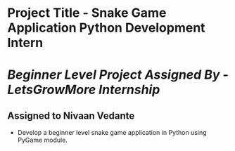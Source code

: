 # Project Title - Snake Game Application Python Development Intern
# _Beginner Level Project Assigned By - LetsGrowMore Internship_
## Assigned to Nivaan Vedante

- Develop a beginner level snake game application in Python using PyGame module.
